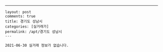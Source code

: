 ---
    layout: post
    comments: true
    title: 경기도 성남시
    categories: [실거래가]
    permalink: /apt/경기도 성남시
    ---

    2021-06-30 실거래 정보가 없습니다.

    